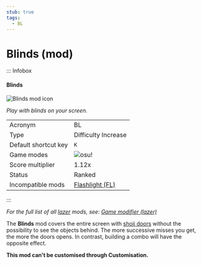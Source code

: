 ```yaml
---
stub: true
tags:
  - BL
---
```


# Blinds (mod)

::: Infobox

<!-- lint ignore heading-increment -->

#### Blinds

![Blinds mod icon](/wiki/Gameplay/Game_modifier_(lazer)/img/mods/BL.png)

*Play with blinds on your screen.*

|  |  |
| :-- | :-- |
| Acronym | BL |
| Type | Difficulty Increase |
| Default shortcut key | `K` |
| Game modes | ![][osu!] |
| Score multiplier | 1.12x |
| Status | Ranked |
| Incompatible mods | [Flashlight (FL)](/wiki/Gameplay/Game_modifier/Flashlight_(lazer)) |

:::

*For the full list of all [lazer](/wiki/Client/Release_stream/Lazer) mods, see: [Game modifier (lazer)](/wiki/Gameplay/Game_modifier_(lazer))*

The **Blinds** mod covers the entire screen with [shoji doors](https://en.wikipedia.org/wiki/Shoji) without the possibility to see the objects behind. The more successive misses you get, the more the doors opens. In contrast, building a combo will have the opposite effect.

**This mod can't be customised through Customisation.**

[osu!]: /wiki/shared/mode/osu.png "osu!"
